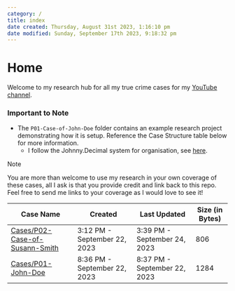 ```yaml
---  
category: /  
title: index  
date created: Thursday, August 31st 2023, 1:16:10 pm  
date modified: Sunday, September 17th 2023, 9:18:32 pm  
---  
```

# Home  
  
Welcome to my research hub for all my true crime cases for my [YouTube channel](https://youtube.com/itsjoshuamiles).  
  
### Important to Note  
  
- The `P01-Case-of-John-Doe` folder contains an example research project demonstrating how it is setup. Reference the Case Structure table below for more information.  
	- I follow the Johnny.Decimal system for organisation, see [here](https://johnnydecimal.com/).  
  
> [!NOTE]    
> You are more than welcome to use my research in your own coverage of these cases, all I ask is that you provide credit and link back to this repo. Feel free to send me links to your coverage as I would love to see it!  
  
| Case Name                               | Created                      | Last Updated                 | Size (in Bytes) |  
| --------------------------------------- | ---------------------------- | ---------------------------- | --------------- |  
| [Cases/P02-Case-of-Susann-Smith](P02.md) | 3:12 PM - September 22, 2023 | 3:39 PM - September 24, 2023 | 806             |  
| [Cases/P01-John-Doe](P01.md)             | 8:36 PM - September 22, 2023 | 8:37 PM - September 22, 2023 | 1284            |  
  

